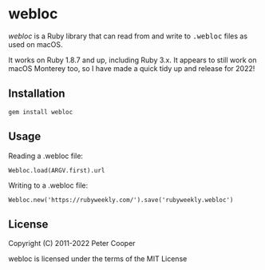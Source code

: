 # webloc

*webloc* is a Ruby library that can read from and write to <tt>.webloc</tt> files as used on macOS.

It works on Ruby 1.8.7 and up, including Ruby 3.x. It appears to still work on macOS Monterey too, so I have made a quick tidy up and release for 2022!

## Installation

    gem install webloc
    
## Usage

Reading a .webloc file:

    Webloc.load(ARGV.first).url

Writing to a .webloc file:

    Webloc.new('https://rubyweekly.com/').save('rubyweekly.webloc')

## License

Copyright (C) 2011-2022 Peter Cooper

webloc is licensed under the terms of the MIT License